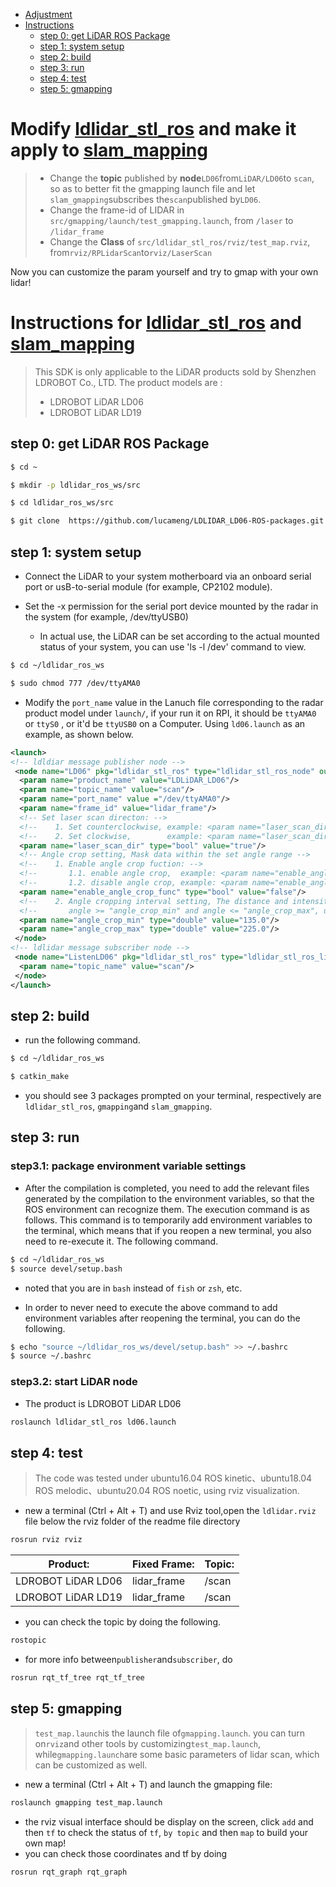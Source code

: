 [LDROBOT]:https://github.com/ldrobotSensorTeam/ldlidar_stl_ros
[SLAM]:https://github.com/ros-perception/slam_gmapping
- [Adjustment](#fix-some-problems-of-ldlidarstlrosldrobot-and-make-it-adapted-to-slammappingslam)
- [Instructions](#instructions-for-ldlidarstlrosldrobot-and-slammappingslam)
  - [step 0: get LiDAR ROS Package](#step-0-get-lidar-ros-package)
  - [step 1: system setup](#step-0-get-lidar-ros-package)
  - [step 2: build](#step-2-build)
  - [step 3: run](#step-3-run)
  - [step 4: test](#step-4-test)
  - [step 5: gmapping](#step-5-gmapping)



# Modify [ldlidar_stl_ros][LDROBOT] and make it apply to [slam_mapping][SLAM]
>- Change the **topic** published by **node**`LD06`from`LiDAR/LD06`to `scan`, so as to better fit the gmapping launch file and let `slam_gmapping`subscribes the`scan`published by`LD06`.
>- Change the frame-id of LIDAR in `src/gmapping/launch/test_gmapping.launch`, from `/laser` to `/lidar_frame`
>- Change the **Class** of `src/ldlidar_stl_ros/rviz/test_map.rviz`, from`rviz/RPLidarScan`to`rviz/LaserScan`
  
Now you can customize the param yourself and try to gmap with your own lidar!



# Instructions for [ldlidar_stl_ros][LDROBOT] and [slam_mapping][SLAM]

> This SDK is only applicable to the LiDAR products sold by Shenzhen LDROBOT Co., LTD. The product models are :
> - LDROBOT LiDAR LD06
> - LDROBOT LiDAR LD19
## step 0: get LiDAR ROS Package
```bash
$ cd ~

$ mkdir -p ldlidar_ros_ws/src

$ cd ldlidar_ros_ws/src

$ git clone  https://github.com/lucameng/LDLIDAR_LD06-ROS-packages.git

```
## step 1: system setup
- Connect the LiDAR to your system motherboard via an onboard serial port or usB-to-serial module (for example, CP2102 module).

- Set the -x permission for the serial port device mounted by the radar in the system (for example, /dev/ttyUSB0)

  - In actual use, the LiDAR can be set according to the actual mounted status of your system, you can use 'ls -l /dev' command to view.

``` bash
$ cd ~/ldlidar_ros_ws

$ sudo chmod 777 /dev/ttyAMA0 
```
- Modify the `port_name` value in the Lanuch file corresponding to the radar product model under `launch/`, if your run it on RPI, it should be `ttyAMA0` or `ttyS0` , or it'd be `ttyUSB0` on a Computer. Using `ld06.launch` as an example, as shown below.

``` xml
<launch>
<!-- ldldiar message publisher node -->
 <node name="LD06" pkg="ldlidar_stl_ros" type="ldlidar_stl_ros_node" output="screen" >
  <param name="product_name" value="LDLiDAR_LD06"/>
  <param name="topic_name" value="scan"/>
  <param name="port_name" value ="/dev/ttyAMA0"/>
  <param name="frame_id" value="lidar_frame"/>
  <!-- Set laser scan directon: -->
  <!--    1. Set counterclockwise, example: <param name="laser_scan_dir" type="bool" value="true"/> -->
  <!--    2. Set clockwise,        example: <param name="laser_scan_dir" type="bool" value="false"/> -->
  <param name="laser_scan_dir" type="bool" value="true"/>
  <!-- Angle crop setting, Mask data within the set angle range -->
  <!--    1. Enable angle crop fuction: -->
  <!--       1.1. enable angle crop,  example: <param name="enable_angle_crop_func" type="bool" value="true"/> -->
  <!--       1.2. disable angle crop, example: <param name="enable_angle_crop_func" type="bool" value="false"/> -->
  <param name="enable_angle_crop_func" type="bool" value="false"/>
  <!--    2. Angle cropping interval setting, The distance and intensity data within the set angle range will be set to 0 --> 
  <!--       angle >= "angle_crop_min" and angle <= "angle_crop_max", unit is degress -->
  <param name="angle_crop_min" type="double" value="135.0"/>
  <param name="angle_crop_max" type="double" value="225.0"/>
 </node>
<!-- ldlidar message subscriber node -->
 <node name="ListenLD06" pkg="ldlidar_stl_ros" type="ldlidar_stl_ros_listen_node" output="screen">
  <param name="topic_name" value="scan"/>
 </node>
</launch>
```
## step 2: build

- run the following command.

```bash
$ cd ~/ldlidar_ros_ws

$ catkin_make
```
- you should see 3 packages prompted on your terminal, respectively are `ldlidar_stl_ros`, `gmapping`and `slam_gmapping`.
## step 3: run

### step3.1: package environment variable settings

- After the compilation is completed, you need to add the relevant files generated by the compilation to the environment variables, so that the ROS environment can recognize them. The execution command is as follows. This command is to temporarily add environment variables to the terminal, which means that if you reopen a new terminal, you also need to re-execute it. The following command.
  
```bash
$ cd ~/ldlidar_ros_ws
$ source devel/setup.bash
```
- noted that you are in `bash` instead of `fish` or `zsh`, etc.

- In order to never need to execute the above command to add environment variables after reopening the terminal, you can do the following.

```bash
$ echo "source ~/ldlidar_ros_ws/devel/setup.bash" >> ~/.bashrc
$ source ~/.bashrc
```
### step3.2: start LiDAR node

- The product is LDROBOT LiDAR LD06
``` bash
roslaunch ldlidar_stl_ros ld06.launch
```
## step 4: test

> The code was tested under ubuntu16.04 ROS kinetic、ubuntu18.04 ROS melodic、ubuntu20.04 ROS noetic, using rviz visualization.

- new a terminal (Ctrl + Alt + T) and use Rviz tool,open the `ldlidar.rviz` file below the rviz folder of the readme file directory
```bash
rosrun rviz rviz
```

| Product:          | Fixed Frame: | Topic:        |
| ------------------ | ------------ | ------------- |
| LDROBOT LiDAR LD06 | lidar_frame  | /scan   |
| LDROBOT LiDAR LD19 | lidar_frame  | /scan   |

- you can check the topic by doing the following.
```bash
rostopic
```
- for more info between`publisher`and`subscriber`, do
```bash
rosrun rqt_tf_tree rqt_tf_tree
```

## step 5: gmapping

>`test_map.launch`is the launch file of`gmapping.launch`. you can turn on`rviz`and other tools by customizing`test_map.launch`, while`gmapping.launch`are some basic parameters of lidar scan, which can be customized as well.

- new a terminal (Ctrl + Alt + T) and launch the gmapping file:
```bash
roslaunch gmapping test_map.launch
```
- the rviz visual interface should be display on the screen, click `add` and then `tf` to check the status of  `tf`, `by topic` and then `map` to build your own map!
- you can check those coordinates and tf by doing
```bash
rosrun rqt_graph rqt_graph
```
